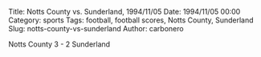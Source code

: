 Title: Notts County vs. Sunderland, 1994/11/05
Date: 1994/11/05 00:00
Category: sports
Tags: football, football scores, Notts County, Sunderland
Slug: notts-county-vs-sunderland
Author: carbonero


Notts County 3 - 2 Sunderland
